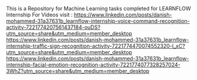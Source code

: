 This is a Repository for Machine Learning tasks completed for LEARNFLOW Internship 
For Videos visit :
https://www.linkedin.com/posts/danish-mohammed-31a37631b_learnflow-internship-voice-command-recognition-activity-7221774207561437184-ouDS?utm_source=share&utm_medium=member_desktop
https://www.linkedin.com/posts/danish-mohammed-31a37631b_learnflow-internship-traffic-sign-recognition-activity-7221774470074552320-l_xC?utm_source=share&utm_medium=member_desktop
https://www.linkedin.com/posts/danish-mohammed-31a37631b_learnflow-internship-facial-emotion-recognition-activity-7221774077328257024-3WhZ?utm_source=share&utm_medium=member_desktop
